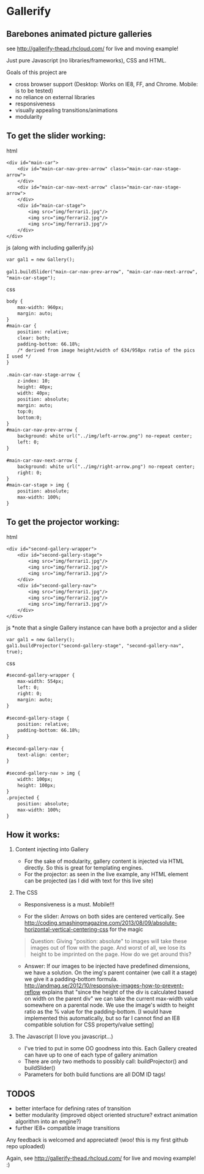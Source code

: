 Gallerify
====================

Barebones animated picture galleries
--------------------------------------------

see http://gallerify-thead.rhcloud.com/ for live and moving example!

Just pure Javascript (no libraries/frameworks), CSS and HTML.

Goals of this project are

* cross browser support (Desktop: Works on IE8, FF, and Chrome. Mobile: is to be tested)
* no reliance on external libraries
* responsiveness
* visually appealing transitions/animations
* modularity

To get the slider working:
----------------------------------

html

    <div id="main-car">
        <div id="main-car-nav-prev-arrow" class="main-car-nav-stage-arrow">
        </div>
        <div id="main-car-nav-next-arrow" class="main-car-nav-stage-arrow">
        </div>
        <div id="main-car-stage">
            <img src="img/ferrari1.jpg"/>
            <img src="img/ferrari2.jpg"/>
            <img src="img/ferrari3.jpg"/>
        </div>
    </div>

js (along with including gallerify.js)

    var gal1 = new Gallery();

    gal1.buildSlider("main-car-nav-prev-arrow", "main-car-nav-next-arrow", "main-car-stage");

css

    body {
        max-width: 960px;
        margin: auto;
    }
    #main-car {
        position: relative;
        clear: both;
        padding-bottom: 66.18%;
        /* derived from image height/width of 634/958px ratio of the pics I used */
    }

    .main-car-nav-stage-arrow {
        z-index: 10;
        height: 40px;
        width: 40px;
        position: absolute;
        margin: auto;
        top:0;
        bottom:0;
    }
    #main-car-nav-prev-arrow {
        background: white url("../img/left-arrow.png") no-repeat center;
        left: 0; 
    }

    #main-car-nav-next-arrow {
        background: white url("../img/right-arrow.png") no-repeat center;
        right: 0;
    }
    #main-car-stage > img {
        position: absolute;
        max-width: 100%;
    }

To get the projector working:
----------------------------------

html

    <div id="second-gallery-wrapper">
        <div id="second-gallery-stage">
            <img src="img/ferrari1.jpg"/>
            <img src="img/ferrari2.jpg"/>
            <img src="img/ferrari3.jpg"/>
        </div>
        <div id="second-gallery-nav">
            <img src="img/ferrari1.jpg"/>
            <img src="img/ferrari2.jpg"/>
            <img src="img/ferrari3.jpg"/>
        </div>
    </div>

js *note that a single Gallery instance can have both a projector and a slider

    var gal1 = new Gallery();
    gal1.buildProjector("second-gallery-stage", "second-gallery-nav", true);

css

    #second-gallery-wrapper {
        max-width: 554px;
        left: 0;
        right: 0;
        margin: auto;
    }

    #second-gallery-stage {
        position: relative;
        padding-bottom: 66.18%;
    }

    #second-gallery-nav {
        text-align: center;
    }

    #second-gallery-nav > img {
        width: 100px;
        height: 100px;
    }
    .projected {
        position: absolute;
        max-width: 100%;
    }

How it works:
--------------

1. Content injecting into Gallery
    * For the sake of modularity, gallery content is injected via HTML directly. So this is great for templating engines. 
    * For the projector: as seen in the live example, any HTML element can be projected (as I did with text for this live site)

2. The CSS
    * Responsiveness is a must. Mobile!!!

    * For the slider: Arrows on both sides are centered vertically. See http://coding.smashingmagazine.com/2013/08/09/absolute-horizontal-vertical-centering-css for the magic

    > Question: Giving "position: absolute" to images will take these images out of flow with the page. And worst of all, we lose its height to be imprinted on the page. How do we get around this?

    * Answer: If our images to be injected have predefined dimensions, we have a solution. On the img's parent container (we call it a stage) we give it a padding-bottom formula. http://andmag.se/2012/10/responsive-images-how-to-prevent-reflow explains that "since the height of the div is calculated based on width on the parent div" we can take the current max-width value somewhere on a parental node. We use the image's width to height ratio as the % value for the padding-bottom. [I would have implemented this automatically, but so far I cannot find an IE8 compatible solution for CSS property/value setting]

3. The Javascript (I love you javascript...)
    * I've tried to put in some OO goodness into this. Each Gallery created can have up to one of each type of gallery animation
    * There are only two methods to possibly call: buildProjector() and buildSlider()
    * Parameters for both build functions are all DOM ID tags!


TODOS
--------------

* better interface for defining rates of transition
* better modularity (improved object oriented structure? extract animation algorithm into an engine?)
* further IE8+ compatible image transitions

Any feedback is welcomed and appreciated! (woo! this is my first github repo uploaded)

Again, see http://gallerify-thead.rhcloud.com/ for live and moving example! :)